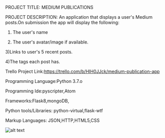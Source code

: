 PROJECT TITLE:  MEDIUM PUBLICATIONS

PROJECT DESCRIPTION:
An application that displays a user's Medium posts.On submission the app will display
the following:
1) The user's name

2) The user's avatar/image if available.

3)Links to user's 5 recent posts.

4)The tags each post has.


Trello Project Link:https://trello.com/b/HIH0JJck/medium-publication-app


Programming Language:Python 3.7.o

Programming Ide:pyscripter,Atom

Frameworks:Flask8,mongoDB,

Python tools/Libraries: python-virtual,flask-wtf

Markup Languages: JSON,HTTP,HTML5,CSS



![alt text](Medium-Publications-Application/MediumAppArchitecture.PNG "APPLICATION ARCHITECTURE")
